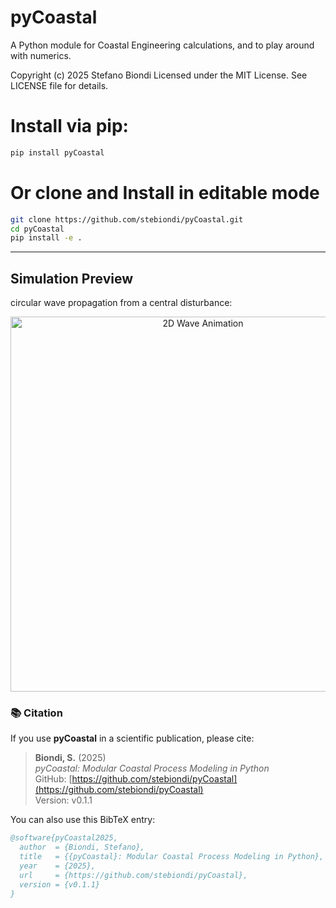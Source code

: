 # pyCoastal

A Python module for Coastal Engineering calculations, and to play around with numerics.

Copyright (c) 2025 Stefano Biondi
Licensed under the MIT License. See LICENSE file for details.

# Install via pip:

```bash
pip install pyCoastal
```
# Or clone and Install in editable mode

```bash
git clone https://github.com/stebiondi/pyCoastal.git
cd pyCoastal
pip install -e .
```
---

##  Simulation Preview

circular wave propagation from a central disturbance:

<p align="center">
  <img src="media/water_drop.gif" alt="2D Wave Animation" width="600">
</p>


### 📚 Citation

If you use **pyCoastal** in a scientific publication, please cite:

> **Biondi, S.** (2025)  
> _pyCoastal: Modular Coastal Process Modeling in Python_  
> GitHub: [https://github.com/stebiondi/pyCoastal](https://github.com/stebiondi/pyCoastal)  
> Version: v0.1.1  

You can also use this BibTeX entry:

```bibtex
@software{pyCoastal2025,
  author  = {Biondi, Stefano},
  title   = {{pyCoastal}: Modular Coastal Process Modeling in Python},
  year    = {2025},
  url     = {https://github.com/stebiondi/pyCoastal},
  version = {v0.1.1}
}
